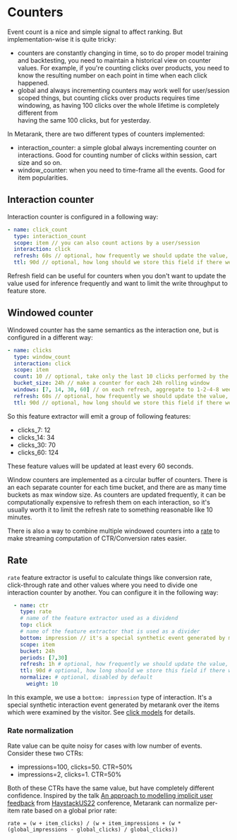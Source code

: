 # Counters

Event count is a nice and simple signal to affect ranking. But implementation-wise it is quite tricky:
* counters are constantly changing in time, so to do proper model training and backtesting, you need to maintain
  a historical view on counter values. For example, if you're counting clicks over products, you need to know the
  resulting number on each point in time when each click happened.
* global and always incrementing counters may work well for user/session scoped things, but counting clicks over 
  products requires time windowing, as having 100 clicks over the whole lifetime is completely different from  
  having the same 100 clicks, but for yesterday.

In Metarank, there are two different types of counters implemented:
* interaction_counter: a simple global always incrementing counter on interactions. Good for counting number of clicks within 
  session, cart size and so on.
* window_counter: when you need to time-frame all the events. Good for item popularities.

## Interaction counter

Interaction counter is configured in a following way:
```yaml
- name: click_count
  type: interaction_count
  scope: item // you can also count actions by a user/session
  interaction: click
  refresh: 60s // optional, how frequently we should update the value, 0s by default
  ttl: 90d // optional, how long should we store this field if there were no updates
```

Refresh field can be useful for counters when you don't want to update the value used for inference frequently
and want to limit the write throughput to feature store.

## Windowed counter

Windowed counter has the same semantics as the interaction one, but is configured in a different way:
```yaml
- name: clicks
  type: window_count
  interaction: click
  scope: item
  count: 10 // optional, take only the last 10 clicks performed by the user
  bucket_size: 24h // make a counter for each 24h rolling window
  windows: [7, 14, 30, 60] // on each refresh, aggregate to 1-2-4-8 week counts
  refresh: 60s // optional, how frequently we should update the value, 0s by default
  ttl: 90d // optional, how long should we store this field if there were no updates
```

So this feature extractor will emit a group of following features:
* clicks_7: 12
* clicks_14: 34
* clicks_30: 70
* clicks_60: 124

These feature values will be updated at least every 60 seconds.

Window counters are implemented as a circular buffer of counters. There is an each separate counter for each time bucket,
and there are as many time buckets as max window size. As counters are updated frequently, it can be computationally 
expensive to refresh them on each interaction, so it's usually worth it to limit the refresh rate to something reasonable
like 10 minutes.

There is also a way to combine multiple windowed counters into a [rate](counters.md#rate) to make streaming computation 
of CTR/Conversion rates easier.

## Rate

`rate` feature extractor is useful to calculate things like conversion rate, click-through rate and other values where you need 
to divide one interaction counter by another. You can configure it in the following way:
```yaml
  - name: ctr
    type: rate
    # name of the feature extractor used as a dividend
    top: click
    # name of the feature extractor that is used as a divider
    bottom: impression // it's a special synthetic event generated by metarank.
    scope: item
    bucket: 24h
    periods: [7,30]
    refresh: 1h # optional, how frequently we should update the value, 1h by default
    ttl: 90d # optional, how long should we store this field if there were no updates
    normalize: # optional, disabled by default
      weight: 10 
```

In this example, we use a `bottom: impression` type of interaction. It's a special synthetic interaction event generated
by metarank over the items which were examined by the visitor. See [click models](../../click-models.md) for details.

### Rate normalization

Rate value can be quite noisy for cases with low number of events. Consider these two CTRs:
* impressions=100, clicks=50. CTR=50%
* impressions=2, clicks=1. CTR=50%

Both of these CTRs have the same value, but have completely different confidence. Inspired by the talk
[An approach to modelling implicit user feedback](https://haystackconf.com/us2022/talk-2/) from [HaystackUS22](https://haystackconf.com)
conference, Metarank can normalize per-item rate based on a global prior rate:

```
rate = (w + item_clicks) / (w + item_impressions + (w * (global_impressions - global_clicks) / global_clicks))
```